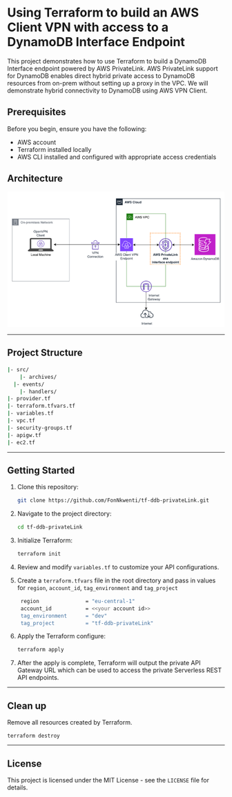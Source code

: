 # Using Terraform to build an AWS Client VPN with access to a DynamoDB Interface Endpoint
This project demonstrates how to use Terraform to build a DynamoDB Interface endpoint powered by AWS PrivateLink. AWS PrivateLink support for DynamoDB enables direct hybrid private access to DynamoDB resources from on-prem without setting up a proxy in the VPC. We will demonstrate hybrid connectivity to DynamoDB using AWS VPN Client.

## Prerequisites
Before you begin, ensure you have the following:

- AWS account
- Terraform installed locally
- AWS CLI installed and configured with appropriate access credentials

## Architecture
![Diagram](aws-client-vpn.png)

---

## Project Structure
```bash
|- src/
	|- archives/
  |- events/
	|- handlers/
|- provider.tf
|- terraform.tfvars.tf
|- variables.tf
|- vpc.tf
|- security-groups.tf
|- apigw.tf
|- ec2.tf
```
---
## Getting Started

1. Clone this repository:

   ```bash
   git clone https://github.com/FonNkwenti/tf-ddb-privateLink.git
   ```
2. Navigate to the project directory:
   ```bash
   cd tf-ddb-privateLink
   ```
3. Initialize Terraform:
   ```bash
   terraform init
   ```
4. Review and modify `variables.tf` to customize your API configurations.
5. Create a `terraform.tfvars` file in the root directory and pass in values for `region`, `account_id`, `tag_environment` and `tag_project`
   ```bash
    region               = "eu-central-1"
    account_id           = <<your account id>>
    tag_environment      = "dev"
    tag_project          = "tf-ddb-privateLink"
   ```
6. Apply the Terraform configure:
   ```bash
   terraform apply
   ```
7. After the apply is complete, Terraform will output the private API Gateway URL which can be used to access the private Serverless REST API endpoints.

---

## Clean up
Remove all resources created by Terraform.
   ```
   terraform destroy
   ```

---



## License

This project is licensed under the MIT License - see the `LICENSE` file for details.
